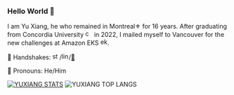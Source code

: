 ### Hello World 🌌

I am Yu Xiang, he who remained in Montreal⚜ for 16 years. After graduating from Concordia University [<img src="https://img-c.udemycdn.com/organization_favicon/32x32/87862_2e0f_4.png" alt="concordia" width="16px" />](https://www.concordia.ca/) in 2022, I mailed myself to Vancouver for the new challenges at Amazon EKS [<img src="https://d1.awsstatic.com/logos/Services/Containers/new_product_eks.ad8292f87de4d00212a35991a31fe1392db85a9e.png" alt="eks" width="16px" />](https://aws.amazon.com/eks/). 

📮 Handshakes: [<img src="https://store.steampowered.com/favicon.ico" alt="steam" width="16px" />](https://s.team/p/mbw-dgmd)/[<img src="https://static-exp1.licdn.com/sc/h/al2o9zrvru7aqj8e1x2rzsrca" alt="linkedin" width="16px" />](https://www.linkedin.com/in/yuxiang-zhang)/[📩](mailto:yxz.get@gmail.com)

🙂 Pronouns:  He/Him



[![YUXIANG STATS](https://github-readme-stats.vercel.app/api?username=yuxiang-zhang&show_icons=true&theme=blue-green&layout=compact)](https://github.com/anuraghazra/github-readme-stats) ![YUXIANG TOP LANGS](https://github-readme-stats.vercel.app/api/top-langs/?username=yuxiang-zhang&show_icons=true&theme=blue-green)
